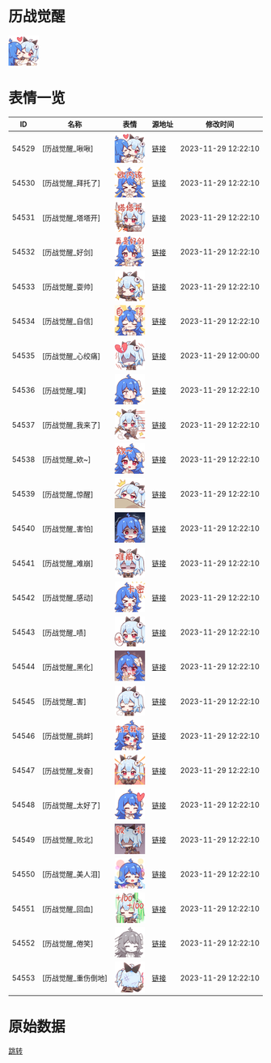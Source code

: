 # 历战觉醒

<img src="./cover.png" height="60" alt="cover" />

# 表情一览

|ID|名称|表情|源地址|修改时间|
|----|----|----|----|----|
|54529|[历战觉醒_啾啾]|<img src="./pic/054529_%5B历战觉醒_啾啾%5D.png" height="60" alt="啾啾"/>|[链接](https://i0.hdslb.com/bfs/emote/ea66881a5ae6d7735dcde78211aeebfe2b9733af.png)|2023-11-29 12:22:10|
|54530|[历战觉醒_拜托了]|<img src="./pic/054530_%5B历战觉醒_拜托了%5D.png" height="60" alt="拜托了"/>|[链接](https://i0.hdslb.com/bfs/emote/8f47dd76fee5af6b488d1121587795ab3ff75323.png)|2023-11-29 12:22:10|
|54531|[历战觉醒_塔塔开]|<img src="./pic/054531_%5B历战觉醒_塔塔开%5D.png" height="60" alt="塔塔开"/>|[链接](https://i0.hdslb.com/bfs/emote/6c6addb5f60c2183b46b795878570a44842bd1cf.png)|2023-11-29 12:22:10|
|54532|[历战觉醒_好剑]|<img src="./pic/054532_%5B历战觉醒_好剑%5D.png" height="60" alt="好剑"/>|[链接](https://i0.hdslb.com/bfs/emote/6c4ca6e5d314d9736a1895a6fdd4d6b831615da4.png)|2023-11-29 12:22:10|
|54533|[历战觉醒_耍帅]|<img src="./pic/054533_%5B历战觉醒_耍帅%5D.png" height="60" alt="耍帅"/>|[链接](https://i0.hdslb.com/bfs/emote/f57a694b1e360d5728275a5062318dbf9a992d93.png)|2023-11-29 12:22:10|
|54534|[历战觉醒_自信]|<img src="./pic/054534_%5B历战觉醒_自信%5D.png" height="60" alt="自信"/>|[链接](https://i0.hdslb.com/bfs/emote/0d12a89a2996f3e0f52c5a58fc7a18d383970132.png)|2023-11-29 12:22:10|
|54535|[历战觉醒_心绞痛]|<img src="./pic/054535_%5B历战觉醒_心绞痛%5D.png" height="60" alt="心绞痛"/>|[链接](https://i0.hdslb.com/bfs/emote/20d616412f6919c4307868f2e7e222afc5a3f239.png)|2023-11-29 12:00:00|
|54536|[历战觉醒_噗]|<img src="./pic/054536_%5B历战觉醒_噗%5D.png" height="60" alt="噗"/>|[链接](https://i0.hdslb.com/bfs/emote/07571b9000b9d1535c6f487d5d07772018df99b6.png)|2023-11-29 12:22:10|
|54537|[历战觉醒_我来了]|<img src="./pic/054537_%5B历战觉醒_我来了%5D.png" height="60" alt="我来了"/>|[链接](https://i0.hdslb.com/bfs/emote/a44632679e678f9a32eea678e131bff1801cbde5.png)|2023-11-29 12:22:10|
|54538|[历战觉醒_欸~]|<img src="./pic/054538_%5B历战觉醒_欸~%5D.png" height="60" alt="欸~"/>|[链接](https://i0.hdslb.com/bfs/emote/053e0a60cd8c76997270e4f5dd94e267a5a7c5ab.png)|2023-11-29 12:22:10|
|54539|[历战觉醒_惊醒]|<img src="./pic/054539_%5B历战觉醒_惊醒%5D.png" height="60" alt="惊醒"/>|[链接](https://i0.hdslb.com/bfs/emote/5545a7eaadd3b7750b73e1fdaec4e0c591c935ba.png)|2023-11-29 12:22:10|
|54540|[历战觉醒_害怕]|<img src="./pic/054540_%5B历战觉醒_害怕%5D.png" height="60" alt="害怕"/>|[链接](https://i0.hdslb.com/bfs/emote/76900bb52897bcfc4e0a75d566bd791354a3663d.png)|2023-11-29 12:22:10|
|54541|[历战觉醒_难崩]|<img src="./pic/054541_%5B历战觉醒_难崩%5D.png" height="60" alt="难崩"/>|[链接](https://i0.hdslb.com/bfs/emote/f7d964e4b2d6d2c93acd29c3e2f8ddb415849d4e.png)|2023-11-29 12:22:10|
|54542|[历战觉醒_感动]|<img src="./pic/054542_%5B历战觉醒_感动%5D.png" height="60" alt="感动"/>|[链接](https://i0.hdslb.com/bfs/emote/cae0d8640de3d93f9107437e78dc981cc27db246.png)|2023-11-29 12:22:10|
|54543|[历战觉醒_啧]|<img src="./pic/054543_%5B历战觉醒_啧%5D.png" height="60" alt="啧"/>|[链接](https://i0.hdslb.com/bfs/emote/be7768ea89aa5c33f0531a3a22cc4a276755881b.png)|2023-11-29 12:22:10|
|54544|[历战觉醒_黑化]|<img src="./pic/054544_%5B历战觉醒_黑化%5D.png" height="60" alt="黑化"/>|[链接](https://i0.hdslb.com/bfs/emote/846e89b6ed4ace72a80178b06ab50e4bf3982808.png)|2023-11-29 12:22:10|
|54545|[历战觉醒_害]|<img src="./pic/054545_%5B历战觉醒_害%5D.png" height="60" alt="害"/>|[链接](https://i0.hdslb.com/bfs/emote/71eadd69f6978ce6d66e752d65e43163b7fac3da.png)|2023-11-29 12:22:10|
|54546|[历战觉醒_挑衅]|<img src="./pic/054546_%5B历战觉醒_挑衅%5D.png" height="60" alt="挑衅"/>|[链接](https://i0.hdslb.com/bfs/emote/fbcd72ea86b39fd8d7adee0488b5667312fac1c0.png)|2023-11-29 12:22:10|
|54547|[历战觉醒_发奋]|<img src="./pic/054547_%5B历战觉醒_发奋%5D.png" height="60" alt="发奋"/>|[链接](https://i0.hdslb.com/bfs/emote/6a20d6ff94d45801373c135f033ee91ff9a866e7.png)|2023-11-29 12:22:10|
|54548|[历战觉醒_太好了]|<img src="./pic/054548_%5B历战觉醒_太好了%5D.png" height="60" alt="太好了"/>|[链接](https://i0.hdslb.com/bfs/emote/3fb60080a5b6e9e5ba4f4cd278d50de19f5687f3.png)|2023-11-29 12:22:10|
|54549|[历战觉醒_败北]|<img src="./pic/054549_%5B历战觉醒_败北%5D.png" height="60" alt="败北"/>|[链接](https://i0.hdslb.com/bfs/emote/3f0589e9a5856c5a82b4de47f8f135c24cc34729.png)|2023-11-29 12:22:10|
|54550|[历战觉醒_美人泪]|<img src="./pic/054550_%5B历战觉醒_美人泪%5D.png" height="60" alt="美人泪"/>|[链接](https://i0.hdslb.com/bfs/emote/696fd66eac7f1744889ee9d4514149e028913a2c.png)|2023-11-29 12:22:10|
|54551|[历战觉醒_回血]|<img src="./pic/054551_%5B历战觉醒_回血%5D.png" height="60" alt="回血"/>|[链接](https://i0.hdslb.com/bfs/emote/c1b2b2017b316427f2fc4081e1c7b5ec62f6e9b6.png)|2023-11-29 12:22:10|
|54552|[历战觉醒_倦笑]|<img src="./pic/054552_%5B历战觉醒_倦笑%5D.png" height="60" alt="倦笑"/>|[链接](https://i0.hdslb.com/bfs/emote/6e51a3cb9e739ee76a034365f2ffa59105612934.png)|2023-11-29 12:22:10|
|54553|[历战觉醒_重伤倒地]|<img src="./pic/054553_%5B历战觉醒_重伤倒地%5D.png" height="60" alt="重伤倒地"/>|[链接](https://i0.hdslb.com/bfs/emote/70bfd7e16f1c766bda399161fbd5e5de1e494497.png)|2023-11-29 12:22:10|

# 原始数据

[跳转](./raw.json)

